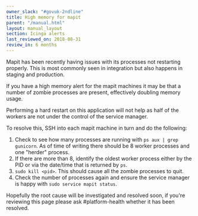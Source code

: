 ```yaml
---
owner_slack: "#govuk-2ndline"
title: High memory for mapit
parent: "/manual.html"
layout: manual_layout
section: Icinga alerts
last_reviewed_on: 2018-08-31
review_in: 6 months
---
```


Mapit has been recently having issues with its processes not restarting properly.
This is most commonly seen in integration but also happens in staging and production.

If you have a high memory alert for the mapit machines it may be that a number of
zombie processes are present, effectively doubling memory usage.

Performing a hard restart on this application will not help as half of the workers
are not under the control of the service manager.

To resolve this, SSH into each mapit machine in turn and do the following:
1. Check to see how many processes are running with `ps aux | grep gunicorn`. As
of time of writing there should be 8 worker processes and one "herder" process.
2. If there are more than 8, identify the oldest worker process either by the
PID or via the date/time that is returned by `ps`.
3. `sudo kill <pid>`.  This should cause all the zombie processes to quit.
4. Check the number of processes again and ensure the service manager is happy
with `sudo service mapit status`.

Hopefully the root cause will be investigated and resolved soon, if you're
reviewing this page please ask #platform-health whether it has been resolved.
